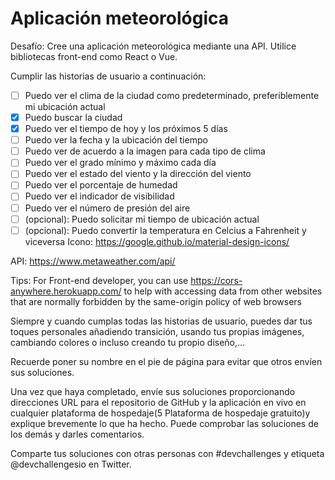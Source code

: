 # Aplicación meteorológica

Desafío: Cree una aplicación meteorológica mediante una API. Utilice bibliotecas front-end como React o Vue. 

Cumplir las historias de usuario a continuación:

- [ ] Puedo ver el clima de la ciudad como predeterminado, preferiblemente mi ubicación actual
- [x] Puedo buscar la ciudad
- [x] Puedo ver el tiempo de hoy y los próximos 5 días
- [ ] Puedo ver la fecha y la ubicación del tiempo
- [ ] Puedo ver de acuerdo a la imagen para cada tipo de clima
- [ ] Puedo ver el grado mínimo y máximo cada día
- [ ] Puedo ver el estado del viento y la dirección del viento
- [ ] Puedo ver el porcentaje de humedad
- [ ] Puedo ver el indicador de visibilidad
- [ ] Puedo ver el número de presión del aire
- [ ]  (opcional): Puedo solicitar mi tiempo de ubicación actual
- [ ]  (opcional): Puedo convertir la temperatura en Celcius a Fahrenheit y viceversa
Icono: https://google.github.io/material-design-icons/

API: https://www.metaweather.com/api/

Tips: For Front-end developer, you can use https://cors-anywhere.herokuapp.com/ to help with accessing data from other websites that are normally forbidden by the same-origin policy of web browsers

Siempre y cuando cumplas todas las historias de usuario, puedes dar tus toques personales añadiendo transición, usando tus propias imágenes, cambiando colores o incluso creando tu propio diseño,...

Recuerde poner su nombre en el pie de página para evitar que otros envíen sus soluciones.

Una vez que haya completado, envíe sus soluciones proporcionando direcciones URL para el repositorio de GitHub y la aplicación en vivo en cualquier plataforma de hospedaje(5 Plataforma de hospedaje gratuito)y explique brevemente lo que ha hecho. Puede comprobar las soluciones de los demás y darles comentarios.

Comparte tus soluciones con otras personas con #devchallenges y etiqueta @devchallengesio en Twitter.